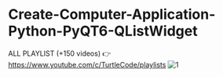 # Create-Computer-Application-Python-PyQT6-QListWidget
ALL PLAYLIST (+150 videos) 👉 https://www.youtube.com/c/TurtleCode/playlists
![1](https://user-images.githubusercontent.com/85156399/173033161-4421570b-6162-413a-9816-1d79fb3189df.png)

